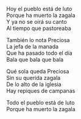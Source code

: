 Hoy el pueblo está de luto  
Porque ha muerto la zagala  
Y ya no se oirá su canto  
Al tiempo que pastoreaba  

También lo nota Preciosa  
La jefa de la manada  
Que ha pasado todo el día  
Bala que bala que bala  

Qué sola queda Preciosa  
Sin su querida zagala  
De lo alto de la iglesia  
Hay repiques de campanas  

Todo el pueblo está de luto  
Porque ha muerto la zagala  